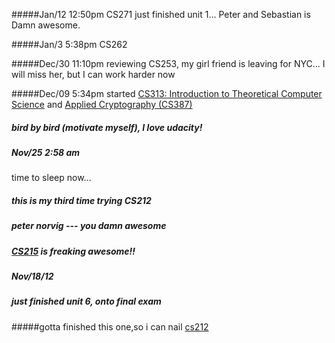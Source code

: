 #####Jan/12 12:50pm
CS271 just finished unit 1... Peter and Sebastian is Damn awesome.

#####Jan/3 5:38pm
CS262

#####Dec/30 11:10pm
reviewing CS253, my girl friend is leaving for NYC...
I will miss her, but I can work harder now


#####Dec/09 5:34pm
 started [CS313: Introduction to Theoretical Computer Science](http://udacity.com/cs313) and [Applied Cryptography (CS387)](http://www.udacity.com/overview/Course/cs387/CourseRev/apr2012)

##### bird by bird (motivate myself), I love udacity!


##### Nov/25 2:58 am 
 time to sleep now...

##### this is my third time trying CS212
##### peter norvig --- you damn awesome 





##### [CS215](http://www.udacity.com/view#Course/cs215/CourseRev/1/Unit/517003/Nugget/380002) is freaking awesome!!

##### Nov/18/12

##### just finished unit 6, onto final exam

#####gotta finished this one,so i can nail [cs212](http://udacity.com/cs212)

